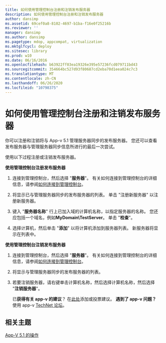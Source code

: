 ```yaml
---
title: 如何使用管理控制台注册和注销发布服务器
description: 如何使用管理控制台注册和注销发布服务器
author: dansimp
ms.assetid: 69cef0a8-8102-4697-b1ba-f16e0f25216b
ms.reviewer: ''
manager: dansimp
ms.author: dansimp
ms.pagetype: mdop, appcompat, virtualization
ms.mktglfcycl: deploy
ms.sitesec: library
ms.prod: w10
ms.date: 06/16/2016
ms.openlocfilehash: b63922ff03ea19326e395e57236fcd079711bd43
ms.sourcegitcommit: 354664bc527d93f80687cd2eba70d1eea024c7c3
ms.translationtype: MT
ms.contentlocale: zh-CN
ms.lasthandoff: 06/26/2020
ms.locfileid: "10798375"
---
```

# 如何使用管理控制台注册和注销发布服务器


你可以注册和注销将与 App-v 5.1 管理服务器同步的发布服务器。 您还可以查看发布服务器与管理服务器同步信息所进行的最后一次尝试。

使用以下过程注册或注销发布服务器。

**使用管理控制台注册发布服务器**

1.  连接到管理控制台，然后选择 "**服务器**"。 有关如何连接到管理控制台的详细信息，请参阅[如何连接到管理控制台](how-to-connect-to-the-management-console-51.md)。

2.  将显示已与管理服务器同步的发布服务器的列表。 单击 "注册新服务器" 以注册新服务器。

3.  键入 "**服务器名称**" 行上已加入域的计算机名称，以指定服务器的名称。 您还应包括一个域名，例如**MyDomain\\TestServer**。 单击 "**检查**"。

4.  选择计算机，然后单击 "**添加**" 以将计算机添加到服务器列表。 新服务器将显示在列表中。

**使用管理控制台注销发布服务器**

1.  连接到管理控制台，然后选择 "**服务器**"。 有关如何连接到管理控制台的详细信息，请参阅[如何连接到管理控制台](how-to-connect-to-the-management-console-51.md)。

2.  将显示与管理服务器同步的发布服务器的列表。

3.  若要注销服务器，请右键单击计算机名称，然后选择计算机名称，然后选择 "**注销服务器**"。

    已**获得有关 app-v 的建议**？ 在[此处](http://appv.uservoice.com/forums/280448-microsoft-application-virtualization)添加或投票建议。 **遇到了 app-v 问题？** 使用 app-v [TechNet 论坛](https://social.technet.microsoft.com/Forums/home?forum=mdopappv)。

## 相关主题


[App-V 5.1 的操作](operations-for-app-v-51.md)

 

 





